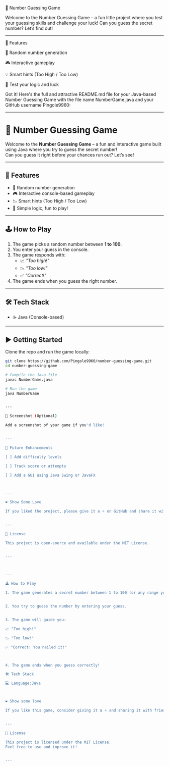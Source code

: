 🎯 Number Guessing Game

Welcome to the Number Guessing Game – a fun little project where you test your guessing skills and challenge your luck!
Can you guess the secret number? Let’s find out!


---

🚀 Features

🔢 Random number generation

🎮 Interactive gameplay

💡 Smart hints (Too High / Too Low)

🧠 Test your logic and luck





Got it! Here's the full and attractive README.md file for your Java-based Number Guessing Game with the file name NumberGame.java and your GitHub username Pingole9960:


---

# 🎯 Number Guessing Game

Welcome to the **Number Guessing Game** – a fun and interactive game built using Java where you try to guess the secret number!  
Can you guess it right before your chances run out? Let’s see!

---

## 🚀 Features

- 🔢 Random number generation
- 🎮 Interactive console-based gameplay
- 📉 Smart hints (Too High / Too Low)
- 🧠 Simple logic, fun to play!

---

## 🕹️ How to Play

1. The game picks a random number between **1 to 100**.
2. You enter your guess in the console.
3. The game responds with:
   - 📈 *"Too high!"*
   - 📉 *"Too low!"*
   - ✅ *"Correct!"*
4. The game ends when you guess the right number.

---

## 🛠️ Tech Stack

- ☕ Java (Console-based)

---

## ▶️ Getting Started

Clone the repo and run the game locally:

```bash
git clone https://github.com/Pingole9960/number-guessing-game.git
cd number-guessing-game

# Compile the Java file
javac NumberGame.java

# Run the game
java NumberGame


---

📸 Screenshot (Optional)

Add a screenshot of your game if you'd like!


---

📌 Future Enhancements

[ ] Add difficulty levels

[ ] Track score or attempts

[ ] Add a GUI using Java Swing or JavaFX



---

❤️ Show Some Love

If you liked the project, please give it a ⭐ on GitHub and share it with friends!


---

📄 License

This project is open-source and available under the MIT License.


---



---

🕹️ How to Play

1. The game generates a secret number between 1 to 100 (or any range you set).


2. You try to guess the number by entering your guess.


3. The game will guide you:

📈 "Too high!"

📉 "Too low!"

✅ "Correct! You nailed it!"



4. The game ends when you guess correctly!

🛠️ Tech Stack

💻 Language:Java



❤️ Show some love

If you like this game, consider giving it a ⭐ and sharing it with friends!


---

📄 License

This project is licensed under the MIT License.
Feel free to use and improve it!


---
